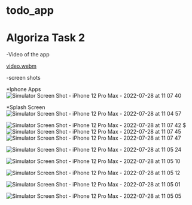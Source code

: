 # todo_app
# Algoriza Task 2

-Video of the app

[video.webm](https://user-images.githubusercontent.com/70426380/181466890-7aa60f60-8c58-4ccf-9ae7-ce48f2f6d5d1.webm)

-screen shots

*Iphone Apps
![Simulator Screen Shot - iPhone 12 Pro Max - 2022-07-28 at 11 07 40](https://user-images.githubusercontent.com/70426380/181467795-abea823c-0b83-46e5-bb9d-bfb4ddc6fb43.png)

*Splash Screen
![Simulator Screen Shot - iPhone 12 Pro Max - 2022-07-28 at 11 04 57](https://user-images.githubusercontent.com/70426380/181467326-970f3554-6cbb-43ec-8406-76ac7a61d788.png)


![Simulator Screen Shot - iPhone 12 Pro Max - 2022-07-28 at 11 07 42](https://user-images.githubusercontent.com/70426380/181467818-a8bf1184-ba64-485e-97ec-1f656995e738.png)
$![Simulator Screen Shot - iPhone 12 Pro Max - 2022-07-28 at 11 07 45](https://user-images.githubusercontent.com/70426380/181467826-684681d1-8ce8-4377-b4c3-df78d39916e4.png)![Simulator Screen Shot - iPhone 12 Pro Max - 2022-07-28 at 11 07 47](https://user-images.githubusercontent.com/70426380/181467835-878e55af-9372-46d6-b7c7-bce50eec72fe.png)

![Simulator Screen Shot - iPhone 12 Pro Max - 2022-07-28 at 11 05 24](https://user-images.githubusercontent.com/70426380/181467240-23b50794-8e82-43e1-ad19-bbef73b20626.png)



![Simulator Screen Shot - iPhone 12 Pro Max - 2022-07-28 at 11 05 10](https://user-images.githubusercontent.com/70426380/181467393-cc578617-e500-4980-be09-0fe8f5590cb4.png)

![Simulator Screen Shot - iPhone 12 Pro Max - 2022-07-28 at 11 05 12](https://user-images.githubusercontent.com/70426380/181467408-570fd326-5dca-49df-b27a-a5abe8b4e437.png)

![Simulator Screen Shot - iPhone 12 Pro Max - 2022-07-28 at 11 05 01](https://user-images.githubusercontent.com/70426380/181467466-512a76aa-2089-4911-bd3a-95d2b66c3b7e.png)

![Simulator Screen Shot - iPhone 12 Pro Max - 2022-07-28 at 11 05 05](https://user-images.githubusercontent.com/70426380/181467476-192a522c-6a93-4a72-91d6-7f934340d98a.png)



